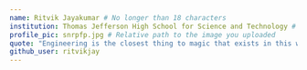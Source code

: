 ```yaml
---
name: Ritvik Jayakumar # No longer than 18 characters
institution: Thomas Jefferson High School for Science and Technology # no longer than 58 characters
profile_pic: snrpfp.jpg # Relative path to the image you uploaded
quote: "Engineering is the closest thing to magic that exists in this world" # No longer than 100 characters
github_user: ritvikjay
---
```

